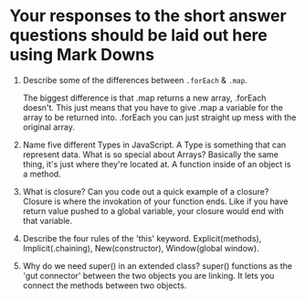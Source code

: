 # Your responses to the short answer questions should be laid out here using Mark Downs
1. Describe some of the differences between `.forEach` & `.map`.

     The biggest difference is that .map returns a new array, .forEach doesn't. This just means that you have to give .map a variable for the array to be returned into. .forEach you can just straight up mess with the original array.
2. Name five different Types in JavaScript. A Type is something that can represent data. What is so special about Arrays?
    Basically the same thing, it's just where they're located at. A function inside of an object is a method. 

3. What is closure? Can you code out a quick example of a closure?
    Closure is where the invokation of your function ends. Like if you have return value pushed to a global variable, your closure would end with that variable.

4. Describe the four rules of the 'this' keyword. 
    Explicit(methods), Implicit(.chaining), New(constructor), Window(global window).

5. Why do we need super() in an extended class? 
    super() functions as the 'gut connector' between the two objects you are linking. It lets you connect the methods between two objects. 